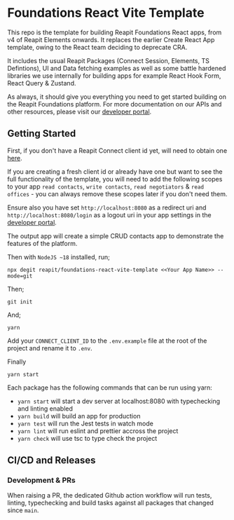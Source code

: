 # Foundations React Vite Template

This repo is the template for building Reapit Foundations React apps, from v4 of Reapit Elements onwards. It replaces the earlier Create React App template, owing to the React team deciding to deprecate CRA.

It includes the usual Reapit Packages (Connect Session, Elements, TS Defintions), UI and Data fetching examples as well as some battle hardened libraries we use internally for building apps for example React Hook Form, React Query & Zustand.

As always, it should give you everything you need to get started building on the Reapit Foundations platform. For more documentation on our APIs and other resources, please visit our [developer portal](https://developers.reapit.cloud).

## Getting Started

First, if you don't have a Reapit Connect client id yet, will need to obtain one [here](https://developers.reapit.cloud/apps/new).

If you are creating a fresh client id or already have one but want to see the full functionality of the template, you will need to add the following scopes to your app `read contacts`, `write contacts`, `read negotiators` & `read offices` - you can always remove these scopes later if you don't need them.

Ensure also you have set `http://localhost:8080` as a redirect uri and `http://localhost:8080/login` as a logout uri in your app settings in the [developer portal](https://developers.reapit.cloud/apps).

The output app will create a simple CRUD contacts app to demonstrate the features of the platform.

Then with `NodeJS ~18` installed, run;

```
npx degit reapit/foundations-react-vite-template <<Your App Name>> --mode=git
```

Then;

```
git init
```

And;

```
yarn
```

Add your `CONNECT_CLIENT_ID` to the `.env.example` file at the root of the project and rename it to `.env`.

Finally

```
yarn start
```

Each package has the following commands that can be run using yarn:

- `yarn start` will start a dev server at localhost:8080 with typechecking and linting enabled
- `yarn build` will build an app for production
- `yarn test` will run the Jest tests in watch mode
- `yarn lint` will run eslint and prettier accross the project
- `yarn check` will use tsc to type check the project

## CI/CD and Releases

### Development & PRs

When raising a PR, the dedicated Github action workflow will run tests, linting, typechecking and build tasks against all packages that changed since `main`.
